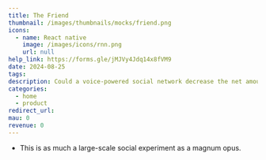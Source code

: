 ```yaml
---
title: The Friend
thumbnail: /images/thumbnails/mocks/friend.png
icons:
  - name: React native
    image: /images/icons/rnn.png
    url: null
help_link: https://forms.gle/jMJVy4Jdq14x8fVM9
date: 2024-08-25
tags:
description: Could a voice-powered social network decrease the net amount of loneliness in the world?
categories:
  - home
  - product
redirect_url:
mau: 0
revenue: 0
---
```


- This is as much a large-scale social experiment as a magnum opus.
